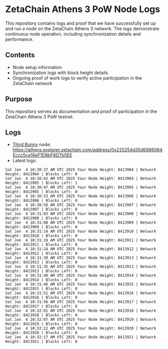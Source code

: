 # ZetaChain Athens 3 PoW Node Logs
This repository contains logs and proof that we have successfully set up and run a node on the ZetaChain Athens 3 network. The logs demonstrate continuous node operation, including synchronization details and performance.

## Contents
- Node setup information
- Synchronization logs with block height details
- Ongoing proof of work logs to verify active participation in the ZetaChain network

## Purpose
This repository serves as documentation and proof of participation in the ZetaChain Athens 3 PoW testnet.

## Logs

- [Third Bunny](https://thirdbunny.xyz/) node: https://athens.explorer.zetachain.com/address/0x225254d35dE666064Eccc5ce16eF1D8bF8D7b5EE
- Latest logs:
```
Sat Jan  4 10:30:37 AM UTC 2025 Your Node Height: 8413904 | Network Height: 8413904 | Blocks Left: 0
Sat Jan  4 10:30:42 AM UTC 2025 Your Node Height: 8413904 | Network Height: 8413905 | Blocks Left: 1
Sat Jan  4 10:30:47 AM UTC 2025 Your Node Height: 8413905 | Network Height: 8413905 | Blocks Left: 0
Sat Jan  4 10:30:53 AM UTC 2025 Your Node Height: 8413906 | Network Height: 8413906 | Blocks Left: 0
Sat Jan  4 10:30:58 AM UTC 2025 Your Node Height: 8413907 | Network Height: 8413907 | Blocks Left: 0
Sat Jan  4 10:31:03 AM UTC 2025 Your Node Height: 8413908 | Network Height: 8413908 | Blocks Left: 0
Sat Jan  4 10:31:08 AM UTC 2025 Your Node Height: 8413909 | Network Height: 8413909 | Blocks Left: 0
Sat Jan  4 10:31:14 AM UTC 2025 Your Node Height: 8413910 | Network Height: 8413910 | Blocks Left: 0
Sat Jan  4 10:31:19 AM UTC 2025 Your Node Height: 8413911 | Network Height: 8413911 | Blocks Left: 0
Sat Jan  4 10:31:24 AM UTC 2025 Your Node Height: 8413912 | Network Height: 8413912 | Blocks Left: 0
Sat Jan  4 10:31:30 AM UTC 2025 Your Node Height: 8413913 | Network Height: 8413913 | Blocks Left: 0
Sat Jan  4 10:31:35 AM UTC 2025 Your Node Height: 8413913 | Network Height: 8413913 | Blocks Left: 0
Sat Jan  4 10:31:40 AM UTC 2025 Your Node Height: 8413914 | Network Height: 8413914 | Blocks Left: 0
Sat Jan  4 10:31:46 AM UTC 2025 Your Node Height: 8413915 | Network Height: 8413915 | Blocks Left: 0
Sat Jan  4 10:31:51 AM UTC 2025 Your Node Height: 8413916 | Network Height: 8413916 | Blocks Left: 0
Sat Jan  4 10:31:56 AM UTC 2025 Your Node Height: 8413917 | Network Height: 8413917 | Blocks Left: 0
Sat Jan  4 10:32:01 AM UTC 2025 Your Node Height: 8413918 | Network Height: 8413918 | Blocks Left: 0
Sat Jan  4 10:32:07 AM UTC 2025 Your Node Height: 8413919 | Network Height: 8413919 | Blocks Left: 0
Sat Jan  4 10:32:12 AM UTC 2025 Your Node Height: 8413920 | Network Height: 8413920 | Blocks Left: 0
Sat Jan  4 10:32:17 AM UTC 2025 Your Node Height: 8413921 | Network Height: 8413921 | Blocks Left: 0
```
